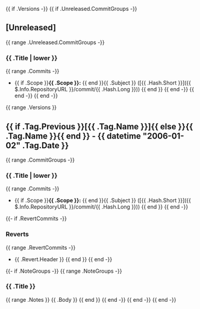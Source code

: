 {{ if .Versions -}}
{{ if .Unreleased.CommitGroups -}}
<a name="unreleased"></a>
## [Unreleased]
{{ range .Unreleased.CommitGroups -}}
### {{ .Title | lower }}
{{ range .Commits -}}
- {{ if .Scope }}**{{ .Scope }}:** {{ end }}{{ .Subject }} ([{{ .Hash.Short }}]({{ $.Info.RepositoryURL }}/commit/{{ .Hash.Long }}))
{{ end }}
{{ end -}}
{{ end -}}
{{ end -}}

{{ range .Versions }}
<a name="{{ .Tag.Name }}"></a>
## {{ if .Tag.Previous }}[{{ .Tag.Name }}]{{ else }}{{ .Tag.Name }}{{ end }} - {{ datetime "2006-01-02" .Tag.Date }}
{{ range .CommitGroups -}}
### {{ .Title | lower }}
{{ range .Commits -}}
- {{ if .Scope }}**{{ .Scope }}:** {{ end }}{{ .Subject }} ([{{ .Hash.Short }}]({{ $.Info.RepositoryURL }}/commit/{{ .Hash.Long }}))
{{ end }}
{{ end -}}

{{- if .RevertCommits -}}
### Reverts
{{ range .RevertCommits -}}
- {{ .Revert.Header }}
{{ end }}
{{ end -}}

{{- if .NoteGroups -}}
{{ range .NoteGroups -}}
### {{ .Title }}
{{ range .Notes }}
{{ .Body }}
{{ end }}
{{ end -}}
{{ end -}}
{{ end -}}